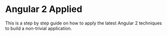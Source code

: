 # Angular 2 Applied

This is a step by step guide on how to apply the latest Angular 2 techniques to build a non-trivial application.
